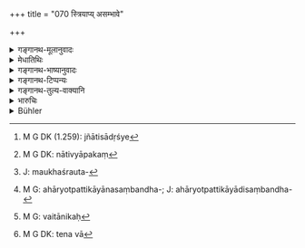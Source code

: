 +++
title = "070 स्त्रियाप्य् असम्भावे"

+++

<details><summary>गङ्गानथ-मूलानुवादः</summary>

In the event of (proper witnesses) not forthcoming, evidence may be given by a woman, by a minor, by an aged person, by a pupil, by a relative, by a slave, or by a servant.—(70)
</details>

<details><summary>मेधातिथिः</summary>

**स्त्रियेति** लिङ्गव्यत्यय उक्तः । **बालेन स्थविरेण वेति** वयोव्यत्ययः । **शिष्येणे**त्यादिना संबन्धिनः प्रतिप्रसवः । एतच् च प्रदर्शनम् एवंविधानां नियमानां व्यभिचाराय । तेन जातिसादृश्ये[^२७०] ऽपि नाद्रियेते । सुहृद्वैरिदृष्टदोषादयस् तु नेष्यन्ते । येषां किंचिद् असत्याभिधानकरणत्वं दृष्टं नापि व्यापकं[^२७१] ते न प्रतिसूयन्ते । येषां तु बहुव्यापकं क्वचिद् एव गुणातिशयं चेति व्यभिचरेत् ततः क्वचिद् एव तत्साक्षिणः । उक्तं च ।


[^२७१]:
     M G DK: nātivyāpakaṃ


[^२७०]:
     M G DK (1.259): jñātisādṛśye

- एकः सहस्राल् लभ्येत न सौहार्दान् न शात्रवात् ।

- नार्थसंबन्धतो वापि पुरुषो ऽनृतम् आचरेत् ॥ इति ।

- असंभवे ऽन्येषां साक्षिणां स्त्रियापि कार्यम् । किम् । साक्ष्यम् इति पूर्वश्लोकाद् अनुषज्यते । **शिष्येणेति** मौखस्रौवसंबन्धप्रदर्शनार्थम्[^२७२] एतत् । **बन्धुनेति** अहार्योत्पत्तिकायौनसंबन्धप्रतिप्रसवः[^२७३] । सत्य् अपि संबन्धत्वे यो नातिप्रत्यासन्नः स गृह्यते । तेन भ्रातृव्यमातुलश्वशुर्यादयो न साक्षिणः । तथाविधे हि बन्धुशब्दो रूढः । **दासेनेति** स्वस्वामिसंबन्ध उपलक्ष्यते । न स्वाम्य् उपाध्यायो याजकश् च सर्वंविधे विषये साक्षिणः । **दासो** गर्भदासः । **भृतको** वैतनिकः[^२७४] । 


[^२७४]:
     M G: vaitānikaḥ


[^२७३]:
     M G: ahāryotpattikāyānasaṃbandha-; J: ahāryotpattikāyādisaṃbandha-


[^२७२]:
     J: maukhaśrauta-

- span style="text-decoration-underline;">ननु</u> चासामर्थ्याद् बालादयः साक्षित्वे निरस्ताः । न ह्य् एते साक्ष्यम् अवधारयितुं शक्नुवन्ति बुद्धेर् अस्थैर्यात् परिपाकादिभिर् दोषैस् तद् आपदि प्रतिप्रसूयमानसमञ्जसम् इति, न ह्य् आपदि शक्तिर् अस्याविर्भवति । यो हि ब्रूयात् "न वा[^२७५] नवौदनः पक्तव्यः; सत्य् अग्नौ तु पक्तव्यः" इति तादृग् एतत् स्यात् । 


[^२७५]:
     M G DK: tena vā

<u>नैष दोषः</u> । एवम् अर्थम् एवोत्तरश्लोक आरभ्यते ॥ ८.७० ॥
</details>

<details><summary>गङ्गानथ-भाष्यानुवादः</summary>

The mention of ‘*woman*’ thus permits departure from the rule laying
down the sex of the witness; that of ‘*minor*’ and ‘*aged person*’ that
prescribing his age; and that of ‘*pupil*’ makes an exception in favour
of relations in general;—this being mentioned only by way of
illustration, indicating the admissibility of persons similarly
circumstanced; hence the restrictions regarding caste or position also
are not to be strictly observed. But dear friends, or enemies or persons
of proved dishonesty.are not admissible in any case; nor any one in whom
there is suspicion of the presence of motives for telling a lie, or
those who have been found to be unreliable. Those however who have been
found to be only slightly unreliable, but otherwise endowed with
superior qualifications, may, in some cases, serve as witnesses. On this
point we have the following assertion—‘There may be one man among a
thousand who would not tell a lie, under the influence of friendship or
enmity or some other interested motive.’

In the event of other witnesses not forthcoming, *even a woman* ‘*may
give evidence*,’—this clause being construed from the preceding verse.

‘*Pupil*’—indicates tutorial and sacerdotal relationship in general.

‘*Relative*’—this term makes an exception in favour of what cannot be
avoided; the sense being that even though the man may bear some
relationship to the parties, if he is not very nearly related, he may be
admitted. Hence the cousin, the uncle, the brother-in-law and such other
near relatives should not he made witnesses, the name ‘relative’ being,
in ordinary usage, applicable to these persons.

‘*Slave*’—indicates the relation of *ownership* in general; that is why
the master, the teacher and the priest are not to be made witnesses in
any kind of suit. The term ‘*slave*’ stands for the born slave and
‘*servant*’ for one who serves on wages.

“The minor and others have been excluded on the ground of
incapacity,—they are incapable of realising what is *evidence*, because
of their mind being fickle and undeveloped; so that any exception in
their favour, oven in connection with emergencies, cannot he right. For
certainly even in an emergency they do not acquire the right capacity.
In fact, such an exception would he similar to the case where a man
having said ‘fresh rice shall not he cooked,’ adds ‘but if there is no
fire it shall be cooked?’

There is no force in this objection; as it is in view of these
considerations that we have the next verse.—(70)
</details>

<details><summary>गङ्गानथ-टिप्पन्यः</summary>

This rule refers to the cases contemplated in the preceding verse
(Govindarāja and Kullūka),—‘to the last of these cases only’ (Nārāyaṇa).

This verse is quoted in *Aparārka* (p. 671), which adds that the women
and others mentioned here to be admissible as witnesses should be
understood to be only such as are free from the disqualifications of
being prejudiced or wickedly inclined and so forth.

It is quoted in *Smṛtitattva* (II, p. 214);—in *Parāśaramādhava*
(Vyavahāra, p. 70);—in *Smṛticandrikā* (Vyavahāra, p. 181);—and in
*Kṛtyakalpataru* (32a).
</details>

<details><summary>गङ्गानथ-तुल्य-वाक्यानि</summary>

**(verses 8.70-72)**

*Kātyāyana* (Aparārka, pp. 670-671).—‘In cases of disobedience of the
royal edict, of adultery, of violent crimes, of theft and of
assaults,—one should not be particular regarding the admissibility of
witnesses. In the case of occurrences within a house, or at night, or
outside the village, if a suit is brought forward, the King shall not be
very particular regarding the admissibility of witnesses.’

*Uśanas* (Aparārka, pp. 670-671).—‘A slave, a blind man, a deaf man,
women, children, very aged persons and others,—if they are not connected
with the parties—may he witnesses in the case of crimes of violence. All
those persons who have been declared to he incompetent witnesses may he
admitted as witnesses according to the gravity of the case. But even so
a child, or a single person, or a woman, or forger, or a relative or an
enemy should not be admitted; as they would he found to depose falsely;
the child would do it through ignorance, the woman through inherent
untruthfulness, the forger by reason of his being a habitual wrong-doer,
the relations through their affection, and the enemy as a means of
revenge.’

*Gautama* (13.9).—‘There can be no objection against any witness in a
case of criminal hurt.’

*Viṣṇu* (8.6).—‘In cases of theft, of violence, abuse and assault, and
of adultery, the competence of witnesses should not be examined too
strictly.’

*Yājñavalkya* (2.72).—‘All persons may be witnesses in cases of
adultery, of theft, of assault and of violent crimes.’

*Nārada* (1.189).—‘In cases of heinous crime, or robbery, or adultery,
or one of the two kinds of assault, he should not enquire too strictly
into the character of the witnesses.’

*Nārada* (1.188).—‘Slaves, impostors and other incompetent witnesses
enunciated shall nevertheless be witnesses in suits of especially grave
character.’
</details>

<details><summary>भारुचिः</summary>

सादृश्यापवादार्थः एवं च सति यथा स्त्र्यादीनां सादृश्याभावे ऽप्य् असदृशा एव क्वचिद् भवन्ति, एवं बालादीनाम् अपि क्वचिद् विवादे साक्षित्वं विज्ञेयं प्रतिषिद्धानाम् अपि सताम् । उक्तेभ्यश् च बालादिभ्यो ऽत्र श्लोके ये ऽप्य् अनुक्ताः प्रतिषिद्धाश् च तेषाम् अपि प्रतिप्रसवो निर्देशनार्थत्वाद् बालानां विज्ञेयः । ननु च कारणतः प्रतिषिद्धानां बालादीनां साक्षित्वे पुनस् तेषाम् उपदेशो न न्याय्यः । प्रतिषेधकारणस्यावस्थितत्वाद् इति ॥ ८.७० ॥

_यत् इदम् अनुमानं तद् विशुद्ध्यर्थम् आह-_
</details>

<details><summary>Bühler</summary>

070	On failure (of qualified witnesses, evidence) may given (in such cases) by a woman, by an infant, by an aged man, by a pupil, by a relative, by a slave, or by a hired servant.
</details>
